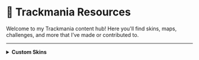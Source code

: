 # 🏁 Trackmania Resources

Welcome to my Trackmania content hub! Here you'll find skins, maps, challenges, and more that I’ve made or contributed to.

---

<details>
  <summary><strong>Custom Skins</strong></summary>
  <br/>

  <details>
    <summary><h3>Breezer (Blue)</h3></summary>
      Trackmania 2020, Stadium
    <a href="https://www.dropbox.com/scl/fi/kflvomqdenni8qnvrmzky/Breezer_Blue.zip?rlkey=i9gjekklrf5hjrm7a0kzda8rs&st=v5e6x45a&dl=1" "Download"  
  </details>
  <br/>

  <details>
    <summary> ### FE Championship Showcar</summary>
    Trackmania 2020, Stadium  
    [Download](https://www.dropbox.com/scl/fi/ga45rhydb6bxc3ke7pv6t/FE_Championship_Showcar.zip?rlkey=5qrgcn68su82lr89nlkxomdqu&st=lmvfgyzr&dl=1)  
  </details>
  <br/>

  <details>
    <summary> ### Frenzilous (Grey)</summary>
    Trackmania 2020, Stadium  
    [Download](https://www.dropbox.com/scl/fi/9ym1wkc9e6uht1tkt77ki/Frenzilous_Grey.zip?rlkey=h0tlxtbzc41u71hk2ovxcfl57&st=ksn045ni&dl=1)  
  </details>

  <details>
    <summary> ### Grey Camo</summary>
    Trackmania 2020, Stadium  
    [Download](https://www.dropbox.com/scl/fi/w2uxasii5jer9pqwa4t12/GreyCamo.zip?rlkey=fx2n7m7aohabgfgy2clnn7yu9&st=b4wuyfvz&dl=1)
  </details>

  <details>
    <summary> ### Onyx</summary>
    Trackmania 2020, Stadium  
    [Download](https://www.dropbox.com/scl/fi/c08b382xbyjt4lp1z09b6/Onyx.zip?rlkey=2mdqfvewdlz3sdmxrs8kts0pd&st=8szq0985&dl=1)
    </summary>
  </details>

  <details>
    <summary> ### SYNC Scribble</summary>
    Trackmania 2020, Stadium  
    [Download](https://www.dropbox.com/scl/fi/hif30m3uqxbx73onh7kg6/SYNC_Scribble.zip?rlkey=7d0309nfq9cnbaavvv2bnthy3&st=ipoyyh89&dl=1)
  </details>

---

<details>
  <summary><strong>Challenges</strong></summary>
  <br/>

  <details>
    <summary> ### Techy Tekky</summary>
    1min 2s, MiniRPG, easy  
    [Download](https://www.dropbox.com/scl/fi/f7fyoyxarfgckwh4jovuf/Techy-Tekky.Challenge.Gbx?rlkey=upjqldjjcyiz1n6q29cscvj88&st=9i1nwbth&dl=1)
  </details>

  <details>
    <summary> ### Speed Heaven</summary>
    1min 8s, fullspeed, speed, mid  
    [Download](https://www.dropbox.com/scl/fi/jqzbpsnkxldhu9t408152/Speed-Speed-Speed.Challenge.Gbx?rlkey=6e951dqf7ccm23rgfm3xixywf&st=v8flqu06&dl=1)
  </details>

  <details>
    <summary> ### Wallesley</summary>
    25s, fullspeed, satisfying  
    [Download](https://www.dropbox.com/scl/fi/koa1av1o6jp2qnzychg8o/Wallesley.Challenge.Gbx?rlkey=8qt2vd8g99litn6jlo8kt8lx0&st=n15wt86v&dl=1)
</details>

---

[🔙 Back to Profile](./README.md)

